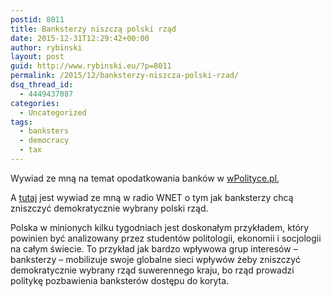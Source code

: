 ```yaml
---
postid: 8011
title: Banksterzy niszczą polski rząd
date: 2015-12-31T12:29:42+00:00
author: rybinski
layout: post
guid: http://www.rybinski.eu/?p=8011
permalink: /2015/12/banksterzy-niszcza-polski-rzad/
dsq_thread_id:
  - 4449437087
categories:
  - Uncategorized
tags:
  - banksters
  - democracy
  - tax
---
```

Wywiad ze mną na temat opodatkowania banków w [wPolityce.pl](http://wpolityce.pl/polityka/276611-prof-rybinski-opodatkowanie-dochodowego-sektora-bankowego-by-poprawic-dzietnosc-w-polsce-to-madra-i-potrzebna-polityka-nasz-wywiad?strona=1),

A [tutaj](http://www.radiownet.pl/publikacje/rybinski-banksterzy-chca-zniszczyc-polski-rzad) jest wywiad ze mną w radio WNET o tym jak banksterzy chcą zniszczyć demokratycznie wybrany polski rząd.

Polska w minionych kilku tygodniach jest doskonałym przykładem, który powinien być analizowany przez studentów politologii, ekonomii i socjologii na całym świecie. To przykład jak bardzo wpływowa grup interesów – banksterzy – mobilizuje swoje globalne sieci wpływów żeby zniszczyć demokratycznie wybrany rząd suwerennego kraju, bo rząd prowadzi politykę pozbawienia banksterów dostępu do koryta.
